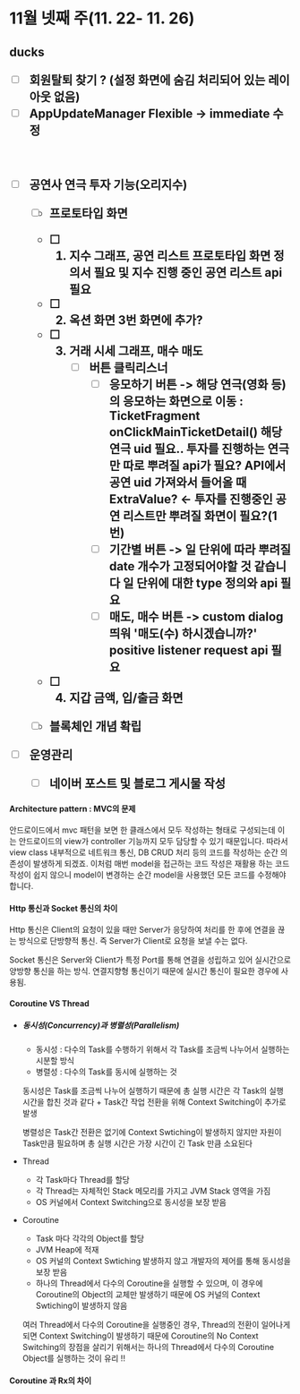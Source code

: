 <h1>11월 넷째 주(11. 22- 11. 26)






<h2>ducks

- [ ] 회원탈퇴 찾기 ? (설정 화면에 숨김 처리되어 있는 레이아웃 없음)
- [ ] AppUpdateManager Flexible -> immediate 수정

​                                                                                                                                                                         

- [ ] 공연사 연극 투자 기능(오리지수)
  - [ ] 프로토타입 화면
  - [ ] 1. 지수 그래프, 공연 리스트
       프로토타입 화면 정의서 필요 및 지수 진행 중인 공연 리스트 api 필요
  - [ ] 2. 옥션 화면
       3번 화면에 추가?
  - [ ] 3. 거래 시세 그래프, 매수 매도
       - [ ] 버튼 클릭리스너
         - [ ] 응모하기 버튼 -> 해당 연극(영화 등)의 응모하는 화면으로 이동
           : TicketFragment onClickMainTicketDetail() 해당 연극 uid 필요..
           투자를 진행하는 연극만 따로 뿌려질 api가 필요? API에서 공연 uid 가져와서 들어올 때 ExtraValue? <- 투자를 진행중인 공연 리스트만 뿌려질 화면이 필요?(1번)
         - [ ] 기간별 버튼 -> 일 단위에 따라 뿌려질 date 개수가 고정되어야할 것 같습니다
           일 단위에 대한 type 정의와 api 필요
         - [ ] 매도, 매수 버튼 -> custom dialog 띄워 '매도(수) 하시겠습니까?'
           positive listener request api 필요
  - [ ] 4.  지갑 금액, 입/출금 화면
  - [ ] 블록체인 개념 확립



- [ ] 운영관리
  - [ ] 네이버 포스트 및 블로그 게시물 작성



#### Architecture pattern : MVC의 문제

안드로이드에서 mvc 패턴을 보면 한 클래스에서 모두 작성하는 형태로 구성되는데 이는 안드로이드의 view가 controller 기능까지 모두 담당할 수 있기  때문입니다. 따라서  view class 내부적으로 네트워크 통신, DB CRUD 처리 등의 코드를 작성하는 순간 의존성이 발생하게 되겠죠. 이처럼 매번 model을 접근하는 코드 작성은 재활용 하는 코드 작성이 쉽지 않으니 model이 변경하는 순간 model을 사용했던 모든 코드를 수정해야합니다. 



#### Http 통신과 Socket 통신의 차이

Http 통신은 Client의 요청이 있을 때만 Server가 응당하여 처리를 한 후에 연결을 끊는 방식으로 단방향적 통신. 즉 Server가 Client로 요청을 보낼 수는 없다.

Socket 통신은 Server와 Client가 특정 Port를 통해 연결을 성립하고 있어 실시간으로 양방향 통신을 하는 방식. 연결지향형 통신이기 때문에 실시간 통신이 필요한 경우에 사용됨.

 

#### Coroutine VS Thread

- ##### 동시성(Concurrency)과 병렬성(Parallelism)

  - 동시성 : 다수의 Task를 수행하기 위해서 각 Task를 조금씩 나누어서 실행하는 시분할 방식
  - 병렬성 : 다수의 Task를 동시에 실행하는 것

  동시성은 Task를 조금씩 나누어 실행하기 때문에 총 실행 시간은 각 Task의 실행 시간을 합친 것과 같다 + Task간 작업 전환을 위해 Context Switching이 추가로 발생

  병렬성은 Task간 전환은 없기에 Context Swtiching이 발생하지 않지만 자원이 Task만큼 필요하며 총 실행 시간은 가장 시간이 긴 Task 만큼 소요된다

- Thread

  - 각 Task마다 Thread를 할당
  - 각 Thread는 자체적인 Stack 메모리를 가지고 JVM Stack 영역을 가짐
  - OS 커널에서 Context Switching으로 동시성을 보장 받음

- Coroutine

  - Task 마다 각각의 Object를 할당
  - JVM Heap에 적재
  - OS 커널의 Context Swtiching 발생하지 않고 개발자의 제어를 통해 동시성을 보장 받음
  - 하나의 Thread에서 다수의 Coroutine을 실행할 수 있으며, 이 경우에 Coroutine의 Object의 교체만 발생하기 때문에 OS 커널의 Context Swtiching이 발생하지 않음

  여러 Thread에서 다수의 Coroutine을 실행중인 경우, Thread의 전환이 일어나게 되면 Context Switching이 발생하기 때문에 Coroutine의 No Context Switching의 장점을 살리기 위해서는 하나의 Thread에서 다수의 Coroutine Object를 실행하는 것이 유리 !!



#### Coroutine 과 Rx의 차이
